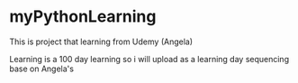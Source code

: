 # myPythonLearning
This is project that learning from Udemy (Angela)

Learning is a 100 day learning so i will upload as a learning day sequencing base on Angela's
